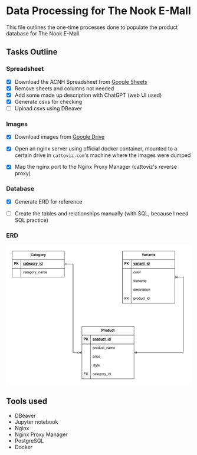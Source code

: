 # Data Processing for The Nook E-Mall

This file outlines the one-time processes done to populate the product database for The Nook E-Mall

## Tasks Outline

### Spreadsheet

- [x] Download the ACNH Spreadsheet from [Google Sheets](https://docs.google.com/spreadsheets/d/13d_LAJPlxMa_DubPTuirkIV4DERBMXbrWQsmSh8ReK4/edit)
- [x] Remove sheets and columns not needed
- [x] Add some made up description with ChatGPT (web UI used)
- [x] Generate csvs for checking
- [ ] Upload csvs using DBeaver

### Images
- [x] Download images from [Google Drive](https://drive.google.com/drive/folders/1XSLItEbUltVep8qP6691AAPg6EXf_DUR) 
- [x] Open an nginx server using official docker container, mounted to a certain drive in `cattoviz.com`'s machine where the images were dumped
- [x] Map the nginx port to the Nginx Proxy Manager (cattoviz's reverse proxy)


### Database
- [x] Generate ERD for reference
- [ ] Create the tables and relationships manually (with SQL, because I need SQL practice)


### ERD
![Link to image](./references/erd.png)


## Tools used
- DBeaver
- Jupyter notebook
- Nginx
- Nginx Proxy Manager
- PostgreSQL
- Docker